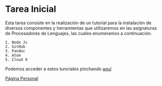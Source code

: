# Tarea Inicial
Esta tarea consiste en la realización de un tutorial para la instalación de diversos componentes y herramientas que utilizaremos en las asignaturas de Procesadores de Lenguajes,  las cuales enumeramos a continuación.
   
    1. Node Js
    2. GitHub
    3. Pandoc
    4. Atom
    5. Cloud 9

Podemos acceder a estos turoriales pinchando [aquí](http://ull-esit-gradoii-pl.github.io/tareas-iniciales-Oscar-Dmc/)

[Página Personal]( http://oscar-dmc.github.io/)